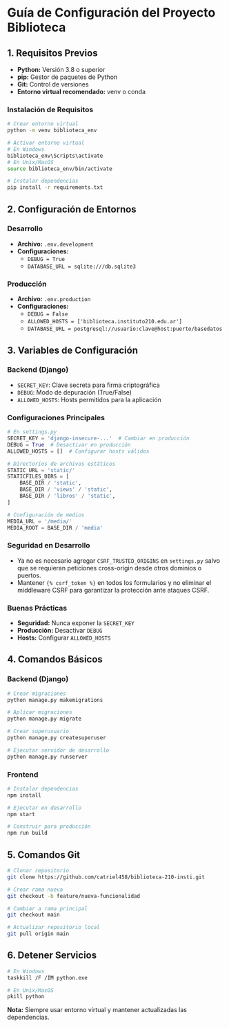 # Guía de Configuración del Proyecto Biblioteca

## 1. Requisitos Previos
- **Python:** Versión 3.8 o superior
- **pip:** Gestor de paquetes de Python
- **Git:** Control de versiones
- **Entorno virtual recomendado:** venv o conda

### Instalación de Requisitos
```bash
# Crear entorno virtual
python -m venv biblioteca_env

# Activar entorno virtual
# En Windows
biblioteca_env\Scripts\activate
# En Unix/MacOS
source biblioteca_env/bin/activate

# Instalar dependencias
pip install -r requirements.txt
```

## 2. Configuración de Entornos

### Desarrollo
- **Archivo:** `.env.development`
- **Configuraciones:**
  - `DEBUG = True`
  - `DATABASE_URL = sqlite:///db.sqlite3`

### Producción
- **Archivo:** `.env.production`
- **Configuraciones:**
  - `DEBUG = False`
  - `ALLOWED_HOSTS = ['biblioteca.instituto210.edu.ar']`
  - `DATABASE_URL = postgresql://usuario:clave@host:puerto/basedatos`

## 3. Variables de Configuración

### Backend (Django)
- `SECRET_KEY`: Clave secreta para firma criptográfica
- `DEBUG`: Modo de depuración (True/False)
- `ALLOWED_HOSTS`: Hosts permitidos para la aplicación

### Configuraciones Principales
```python
# En settings.py
SECRET_KEY = 'django-insecure-...'  # Cambiar en producción
DEBUG = True  # Desactivar en producción
ALLOWED_HOSTS = []  # Configurar hosts válidos

# Directorios de archivos estáticos
STATIC_URL = 'static/'
STATICFILES_DIRS = [
    BASE_DIR / 'static',
    BASE_DIR / 'views' / 'static',
    BASE_DIR / 'libros' / 'static',
]

# Configuración de medios
MEDIA_URL = '/media/'
MEDIA_ROOT = BASE_DIR / 'media'
```

### Seguridad en Desarrollo

- Ya no es necesario agregar `CSRF_TRUSTED_ORIGINS` en `settings.py` salvo que se requieran peticiones cross-origin desde otros dominios o puertos.
- Mantener `{% csrf_token %}` en todos los formularios y no eliminar el middleware CSRF para garantizar la protección ante ataques CSRF.

### Buenas Prácticas
- **Seguridad:** Nunca exponer la `SECRET_KEY`
- **Producción:** Desactivar `DEBUG`
- **Hosts:** Configurar `ALLOWED_HOSTS`

## 4. Comandos Básicos

### Backend (Django)
```bash
# Crear migraciones
python manage.py makemigrations

# Aplicar migraciones
python manage.py migrate

# Crear superusuario
python manage.py createsuperuser

# Ejecutar servidor de desarrollo
python manage.py runserver
```

### Frontend
```bash
# Instalar dependencias
npm install

# Ejecutar en desarrollo
npm start

# Construir para producción
npm run build
```

## 5. Comandos Git
```bash
# Clonar repositorio
git clone https://github.com/catriel458/biblioteca-210-insti.git

# Crear rama nueva
git checkout -b feature/nueva-funcionalidad

# Cambiar a rama principal
git checkout main

# Actualizar repositorio local
git pull origin main
```

## 6. Detener Servicios
```bash
# En Windows
taskkill /F /IM python.exe

# En Unix/MacOS
pkill python
```

**Nota:** Siempre usar entorno virtual y mantener actualizadas las dependencias.

